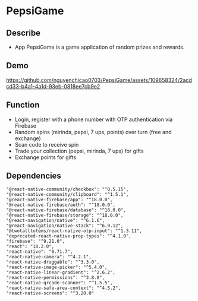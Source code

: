 # PepsiGame

## Describe
- App PepsiGame is a game application of random prizes and rewards.

## Demo
https://github.com/nguyenchicao0703/PepsiGame/assets/109658324/2acdcd33-b4a1-4a1d-93eb-0818ee7cb9e2

## Function
- Login, register with a phone number with OTP authentication via Firebase
- Random spins (mirinda, pepsi, 7 ups, points) over turn (free and exchange)
- Scan code to receive spin
- Trade your collection (pepsi, mirinda, 7 ups) for gifts
- Exchange points for gifts

## Dependencies
    "@react-native-community/checkbox": "^0.5.15",
    "@react-native-community/clipboard": "^1.5.1",
    "@react-native-firebase/app": "^18.0.0",
    "@react-native-firebase/auth": "^18.0.0",
    "@react-native-firebase/database": "^18.0.0",
    "@react-native-firebase/storage": "^18.0.0",
    "@react-navigation/native": "^6.1.6",
    "@react-navigation/native-stack": "^6.9.12",
    "@twotalltotems/react-native-otp-input": "^1.3.11",
    "deprecated-react-native-prop-types": "^4.1.0",
    "firebase": "^9.21.0",
    "react": "18.2.0",
    "react-native": "0.71.7",
    "react-native-camera": "^4.2.1",
    "react-native-draggable": "^3.3.0",
    "react-native-image-picker": "^5.4.0",
    "react-native-linear-gradient": "^2.6.2",
    "react-native-permissions": "^3.8.0",
    "react-native-qrcode-scanner": "^1.5.5",
    "react-native-safe-area-context": "^4.5.2",
    "react-native-screens": "^3.20.0"
